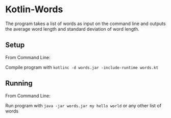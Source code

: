 # Kotlin-Words
The program takes a list of words as input on the command line and outputs the average word length and standard deviation of word length.

## Setup
From Command Line: 

Compile program with `kotlinc -d words.jar -include-runtime words.kt`

## Running
From Command Line: 

Run program with `java -jar words.jar my hello world` or any other list of words
